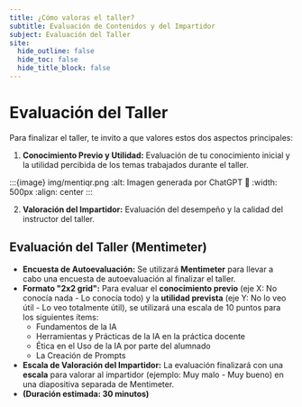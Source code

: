 ```yaml
---
title: ¿Cómo valoras el taller?
subtitle: Evaluación de Contenidos y del Impartidor
subject: Evaluación del Taller
site:
  hide_outline: false
  hide_toc: false
  hide_title_block: false
---
```


# Evaluación del Taller

Para finalizar el taller, te invito a que valores estos dos aspectos principales:

1.  **Conocimiento Previo y Utilidad:** Evaluación de tu conocimiento inicial y la utilidad percibida de los temas trabajados durante el taller.

:::{image} img/mentiqr.png
:alt: Imagen generada por ChatGPT
:link: 
:width: 500px
:align: center
:::

2.  **Valoración del Impartidor:** Evaluación del desempeño y la calidad del instructor del taller.

## Evaluación del Taller (Mentimeter)

* **Encuesta de Autoevaluación:** Se utilizará **Mentimeter** para llevar a cabo una encuesta de autoevaluación al finalizar el taller.
* **Formato "2x2 grid":** Para evaluar el **conocimiento previo** (eje X: No conocía nada - Lo conocía todo) y la **utilidad prevista** (eje Y: No lo veo útil - Lo veo totalmente útil), se utilizará una escala de 10 puntos para los siguientes ítems:
    * Fundamentos de la IA
    * Herramientas y Prácticas de la IA en la práctica docente
    * Ética en el Uso de la IA por parte del alumnado
    * La Creación de Prompts
* **Escala de Valoración del Impartidor:** La evaluación finalizará con una **escala** para valorar al impartidor (ejemplo: Muy malo - Muy bueno) en una diapositiva separada de Mentimeter.
* **(Duración estimada: 30 minutos)**